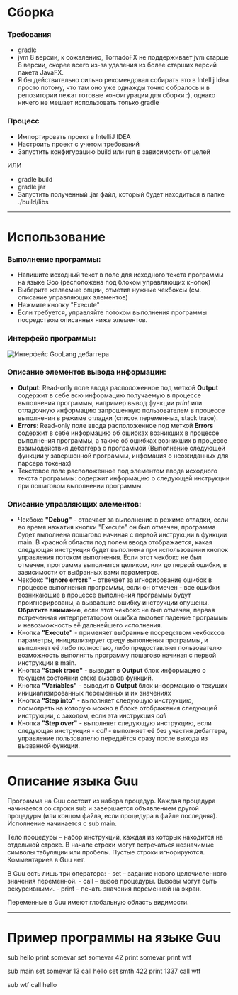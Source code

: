 # Сборка
### Требования
* gradle
* jvm 8 версии, к сожалению, TornadoFX не поддерживает jvm старше 8 версии, скорее всего из-за удаления из более старших версий пакета JavaFX.
* Я бы действительно сильно рекомендовал собирать это в Intellij Idea просто потому, что там оно уже однажды точно собралось и в репозитории лежат готовые конфигурации для сборки :), однако ничего не мешает использовать только gradle

### Процесс

* Импортировать проект в IntelliJ IDEA
* Настроить проект с учетом требований
* Запустить конфигурацию build или run в зависимости от целей

ИЛИ 
* gradle build
* gradle jar
* Запустить полученный .jar файл, который будет находиться в папке ./build/libs


---

# Использование

### Выполнение программы:
* Напишите исходный текст в поле для исходного текста программы на языке Goo (расположена под блоком управляющих кнопок)
* Выберите желаемые опции, отметив нужные чекбоксы (см. описание управляющих элементов)
* Нажмите кнопку "Execute"
* Если требуется, управляйте потоком выполнения программы посредством описанных ниже элементов.

### Интерфейс программы:
![Интерфейс GooLang дебаггера](https://i.imgur.com/TZjPTQM.png)


### Описание элементов вывода информации:
* **Output**: Read-only поле ввода расположенное под меткой **Output** содержит в себе всю информацию получаемую в процессе выполнения программы, например вывод функции *print* или отладочную информацию запрошенную пользователем в процессе выполнения в режиме отладки (список переменных, stack trace).
* **Errors**: Read-only поле ввода расположенное под меткой **Errors** содержит в себе информацию об ошибках возникших в процессе выполнения программы, а также об ошибках возникших в процессе взаимодействия дебаггера с программой (Выполнение следующей функции у завершенной программы, инфомация о неожиданных для парсера токенах)
* Текстовое поле расположенное под элементом ввода исходного текста программы: содержит информацию о следующей инструкции при пошаговом выполнении программы.

### Описание управляющих элементов:
* Чекбокс **"Debug"** -  отвечает за выполнение в режиме отладки, если во время нажатия кнопки "Execute" он был отмечен, программа будет выполнена пошагово начиная с первой инструкции в функции main. В красной области под полем ввода отображается, какая следующая инструкция будет выполнена при использовании кнопок управления потоком выполнения. Если этот чекбокс не был отмечен, программа выполнится целиком, или до первой ошибки, в зависимости от выбранных вами параметров.
* Чекбокс **"Ignore errors"** - отвечает за игнорирование ошибок в процессе выполнения программы, если он отмечен - все ошибки возникающие в процессе выполнения программы будут проигнорированы, а вызвавшие ошибку инструкции опущены. **Обратите внимание**, если этот чекбокс не был отмечен, первая встреченная интерпретатором ошибка вызовет падение программы и невозможность её дальнейшего исполнения.
* Кнопка **"Execute"** - применяет выбранные посредством чекбоксов параметры, инициализирует среду выполнения программы, и выполняет её либо полностью, либо предоставляет пользователю возможность выполнять программу пошагово начиная с первой инструкции в main.
* Кнопка **"Stack trace"** - выводит в **Output** блок информацию о текущем состоянии стека вызовов функций.
* Кнопка **"Variables"** - выводит в **Output** блок информацию о текущих инициализированных переменных и их значениях
* Кнопка **"Step into"** - выполняет следующую инструкцию, посмотреть на которую можно в блоке отображения следующей инструкции, с заходом, если эта инструкция *call*
* Кнопка **"Step over"** - выполняет следующую инструкцию, если следующая инструкция - *call* - выполняет её без участия дебаггера, управление пользователю передаётся сразу после выхода из вызванной функции.


---

# Описание языка Guu

Программа на Guu состоит из набора процедур. Каждая процедура начинается со строки sub <subname> и завершается объявлением другой процедуры (или концом файла, если процедура в файле последняя). Исполнение начинается с sub main.

Тело процедуры – набор инструкций, каждая из которых находится на отдельной строке. В начале строки могут встречаться незначимые символы табуляции или пробелы. Пустые строки игнорируются. Комментариев в Guu нет.

В Guu есть лишь три оператора: - set <varname> <new value> – задание нового целочисленного значения переменной. - call <subname> – вызов процедуры. Вызовы могут быть рекурсивными. - print <varname> – печать значения переменной на экран.

Переменные в Guu имеют глобальную область видимости.


---

# Пример программы на языке Guu
sub hello
    print somevar
    set somevar 42
    print somevar
    print wtf

sub main
    set somevar 13
    call hello
    set smth 422
    print 1337
    call wtf

sub wtf
    call hello
